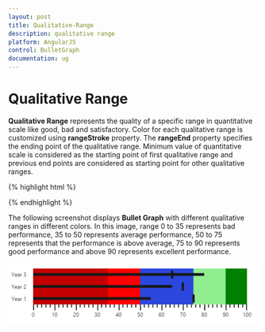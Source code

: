 ```yaml
---
layout: post
title: Qualitative-Range
description: qualitative range
platform: AngularJS
control: BulletGraph	
documentation: ug
---
```


# Qualitative Range

**Qualitative Range** represents the quality of a specific range in quantitative scale like good, bad and satisfactory. Color for each qualitative range is customized using **rangeStroke** property. The **rangeEnd** property specifies the ending point of the qualitative range. Minimum value of quantitative scale is considered as the starting point of first qualitative range and previous end points are considered as starting point for other qualitative ranges.

{% highlight html %}

<html xmlns="http://www.w3.org/1999/xhtml" lang="en" ng-app="BulletGraphApp">
    <head>
        <title>Essential Studio for AngularJS: BulletGraph</title>
        <!--CSS and Script file References -->
    </head>
    <body ng-controller="BulletGraphCtrl">
        <div id="bulletframe">
                 <ej-bulletgraph e-qualitativerangesize="80"  e-height="200" e-quantativescalesettings-location-x="50" 
                 e-quantativescalesettings-location-y="20"  e-quantativescalesettings-minimum="0" 
                 e-quantativescalesettings-maximum="100" e-quantativescalesettings-interval="10"
                 e-quantativescalesettings-featureMeasures="featureMeasures">
                 <e-qualitativeranges>
                 <e-qualitativerange e-rangeend="35" e-rangestroke="darkred" e-rangeopacity="0.5"></e-qualitativerange>
                 <e-qualitativerange e-rangeend="50" e-rangestroke="red" e-rangeopacity="1"></e-qualitativerange>
                 <e-qualitativerange e-rangeend="75" e-rangestroke="blue" e-rangeopacity="0.7"></e-qualitativerange>
                 <e-qualitativerange e-rangeend="90" e-rangestroke="lightblue" e-rangeopacity="1"></e-qualitativerange>
                 <e-qualitativerange e-rangeend="100" e-rangestroke="green" e-rangeopacity="1"></e-qualitativerange>
                 </e-qualitativeranges>
                 </ej-bulletgraph>
        </div>
        <script type="text/javascript">
           angular.module('BulletGraphApp', ['ejangular'])
             .controller('BulletGraphCtrl', function ($scope) {
                 $scope.featureMeasures=[
                            { value: 55, comparativeMeasureValue: 75, category: "Year 1" },
                            { value: 65, comparativeMeasureValue: 70, category: "Year 2" },
                            { value: 80, comparativeMeasureValue: 65, category: "Year 3" }
                        ];
                 });
     </script>
    </body>
</html>



{% endhighlight %}



The following screenshot displays **Bullet Graph** with different qualitative ranges in different colors. In this image, range 0 to 35 represents bad performance, 35 to 50 represents average performance, 50 to 75 represents that the performance is above average, 75 to 90 represents good performance and above 90 represents excellent performance.

![](Qualitative-Range_images/Qualitative-Range_img1.png) 

